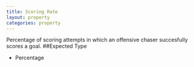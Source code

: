 ```yaml
---
title: Scoring Rate
layout: property
categories: property
---
```

Percentage of scoring attempts in which an offensive chaser succesfully scores a goal. 
##Expected Type
* Percentage